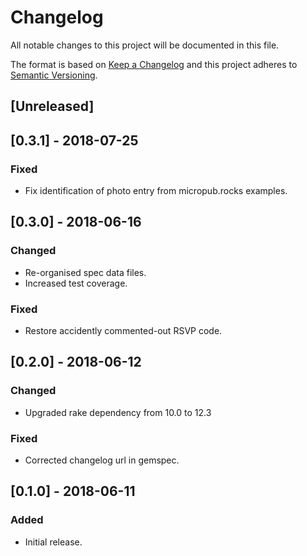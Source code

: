 # Changelog
All notable changes to this project will be documented in this file.

The format is based on [Keep a Changelog](http://keepachangelog.com/en/1.0.0/)
and this project adheres to [Semantic Versioning](http://semver.org/spec/v2.0.0.html).

## [Unreleased]

## [0.3.1] - 2018-07-25

### Fixed
- Fix identification of photo entry from micropub.rocks examples.

## [0.3.0] - 2018-06-16

### Changed
- Re-organised spec data files.
- Increased test coverage.

### Fixed
- Restore accidently commented-out RSVP code.

## [0.2.0] - 2018-06-12

### Changed
- Upgraded rake dependency from 10.0 to 12.3

### Fixed
- Corrected changelog url in gemspec.

## [0.1.0] - 2018-06-11

### Added
- Initial release.
